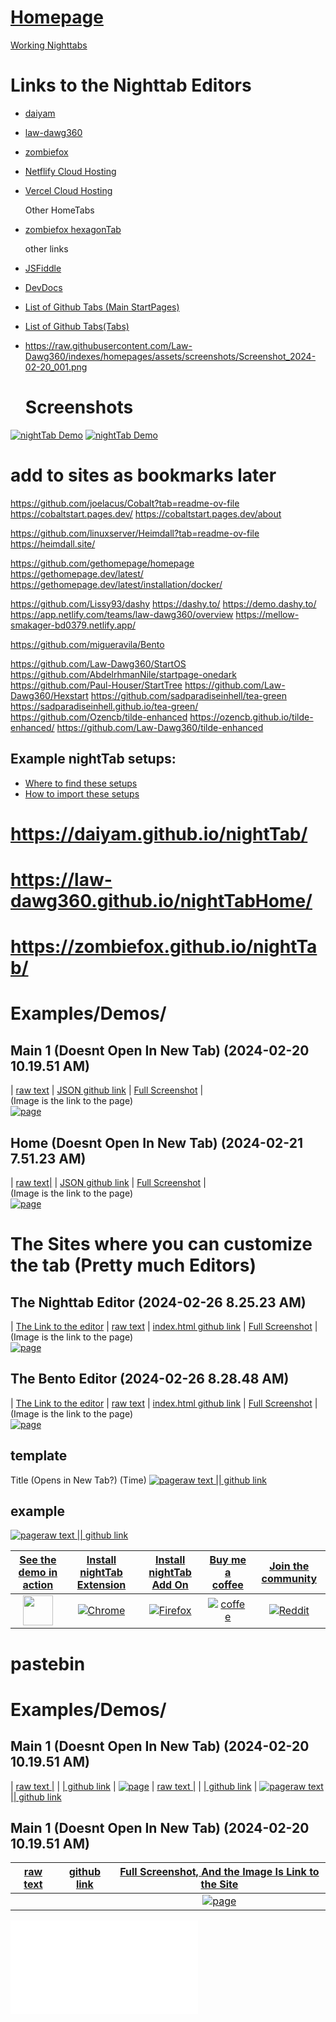 # [Homepage](Homepage)
[Working Nighttabs](58)

# Links to the Nighttab Editors

- [daiyam](https://daiyam.github.io/nightTab/)
- [law-dawg360](https://law-dawg360.github.io/nightTabHome/)
- [zombiefox](https://zombiefox.github.io/nightTab/)
- [Netflify Cloud Hosting](https://app.netlify.com/teams/law-dawg360/overview)
- [Vercel Cloud Hosting](https://vercel.com/new)

  Other HomeTabs
- [zombiefox hexagonTab](https://zombiefox.github.io/hexagonTab/)
  
  other links    
- [JSFiddle](https://jsfiddle.net/user/fiddles/all/)
- [DevDocs](https://devdocs.io/)
- [List of Github Tabs (Main StartPages)](https://github.com/stars/Law-Dawg360/lists/main-startpages)
- [List of Github Tabs(Tabs)](https://github.com/stars/Law-Dawg360/lists/tabs)
  
- https://raw.githubusercontent.com/Law-Dawg360/indexes/homepages/assets/screenshots/Screenshot_2024-02-20_001.png

  # Screenshots

[![nightTab Demo](asset/screenshot/screenshot-001.png)](https://zombiefox.github.io/nightTab/)
[![nightTab Demo](asset/screenshot/screenshot-002.png)](https://zombiefox.github.io/nightTab/)

# add to sites as bookmarks later
https://github.com/joelacus/Cobalt?tab=readme-ov-file
https://cobaltstart.pages.dev/
https://cobaltstart.pages.dev/about

https://github.com/linuxserver/Heimdall?tab=readme-ov-file
https://heimdall.site/

https://github.com/gethomepage/homepage
https://gethomepage.dev/latest/
https://gethomepage.dev/latest/installation/docker/

https://github.com/Lissy93/dashy
https://dashy.to/
https://demo.dashy.to/
https://app.netlify.com/teams/law-dawg360/overview
https://mellow-smakager-bd0379.netlify.app/

https://github.com/migueravila/Bento

https://github.com/Law-Dawg360/StartOS
https://github.com/AbdelrhmanNile/startpage-onedark
https://github.com/Paul-Houser/StartTree
https://github.com/Law-Dawg360/Hexstart
https://github.com/sadparadiseinhell/tea-green
https://sadparadiseinhell.github.io/tea-green/
https://github.com/Ozencb/tilde-enhanced
https://ozencb.github.io/tilde-enhanced/
https://github.com/Law-Dawg360/tilde-enhanced

## Example nightTab setups:

- [Where to find these setups](https://github.com/zombieFox/nightTab/tree/main/asset/screenshot)
- [How to import these setups](https://github.com/zombieFox/nightTab/wiki/Data-backup-and-restore#restore-data)
  
# https://daiyam.github.io/nightTab/
# https://law-dawg360.github.io/nightTabHome/
# https://zombiefox.github.io/nightTab/


# Examples/Demos/
## Main 1 (Doesnt Open In New Tab) (2024-02-20 10.19.51 AM)    
| [raw text](https://raw.githubusercontent.com/Law-Dawg360/indexes/homepages/assets/jsons/oldmain1.json) | [JSON github link](https://github.com/Law-Dawg360/indexes/blob/homepages/assets/jsons/oldmain1.json) | [Full Screenshot](https://github.com/Law-Dawg360/indexes/blob/homepages/assets/screenshots/Screenshot_2024-02-20_001.png) |    
(Image is the link to the page)    
[![page](assets/screenshots/Screenshot_2024-02-20_001.png)](https://law-dawg360.github.io/indexes/Main.html)
    
## Home (Doesnt Open In New Tab) (2024-02-21 7.51.23 AM)
| [raw text|](https://raw.githubusercontent.com/Law-Dawg360/indexes/homepages/assets/jsons/HomeMain1.json) | [JSON github link](https://github.com/Law-Dawg360/indexes/blob/homepages/assets/jsons/HomeMain1.json) | [Full Screenshot](https://github.com/Law-Dawg360/indexes/blob/homepages/assets/screenshots/Screenshot_2024-02-21_002.png) |    
(Image is the link to the page)    
[![page](assets/screenshots/Screenshot_2024-02-21_002.png)](https://law-dawg360.github.io/indexes/Home.html)    

# The Sites where you can customize the tab (Pretty much Editors)
## The Nighttab Editor (2024-02-26 8.25.23 AM)    
| [The Link to the editor](https://law-dawg360.github.io/indexes/packages/nighttab/1/index.html) | [raw text](https://raw.githubusercontent.com/Law-Dawg360/indexes/homepages/packages/nighttab/1/index.html) | [index.html github link](https://github.com/Law-Dawg360/indexes/blob/homepages/packages/nighttab/1/index.html) | [Full Screenshot](https://github.com/Law-Dawg360/indexes/blob/homepages/assets/screenshots/editors/Screenshot_2024-02-26_001.png) |    
(Image is the link to the page)    
[![page](assets/screenshots/editors/Screenshot_2024-02-26_001.png)](https://law-dawg360.github.io/indexes/Main.html)

## The Bento Editor (2024-02-26 8.28.48 AM)    
| [The Link to the editor](https://law-dawg360.github.io/indexes/packages/bento/index.html) | [raw text](https://raw.githubusercontent.com/Law-Dawg360/indexes/homepages/packages/bento/index.html) | [index.html github link](https://github.com/Law-Dawg360/indexes/blob/homepages/packages/bento/index.html) | [Full Screenshot](https://github.com/Law-Dawg360/indexes/blob/homepages/assets/screenshots/editors/Screenshot_2024-02-26_002.png) |    
(Image is the link to the page)    
[![page](assets/screenshots/editors/Screenshot_2024-02-26_002.png)](https://law-dawg360.github.io/indexes/Main.html)
    
## template
Title (Opens in New Tab?) (Time)
[![page](assets/screenshots/Screenshot)](https://law-dawg360.github.io/indexes/)[raw text   |](https://raw.githubusercontent.com/Law-Dawg360/indexes/)[|   github link](https://github.com/Law-Dawg360/indexes/)    
## example
[![page](assets/images/imagefileicon.png)](https://law-dawg360.github.io/indexes/Home.html)[raw text   |](https://raw.githubusercontent.com/Law-Dawg360/indexes/homepages/assets/jsons/HomeMain1.json)[|   github link](https://github.com/Law-Dawg360/indexes/blob/homepages/assets/jsons/HomeMain1.json)  

| [See the demo in action](https://zombiefox.github.io/nightTab/) | [Install nightTab Extension](https://chrome.google.com/webstore/detail/nighttab/hdpcadigjkbcpnlcpbcohpafiaefanki) | [Install nightTab Add On](https://addons.mozilla.org/en-GB/firefox/addon/nighttab/) | [Buy me a coffee](https://www.buymeacoffee.com/zombieFox/) | [Join the community](https://www.reddit.com/r/nighttab/) |
|:-------------:|:-------------:|:-------------:|:-------------:|:-------------:|
| [<img src="./src/icon/icon-48.png" width="48px" height="48px">](https://zombiefox.github.io/nightTab/) | [![Chrome](asset/logo/chrome-48.png)](https://chrome.google.com/webstore/detail/nighttab/hdpcadigjkbcpnlcpbcohpafiaefanki) | [![Firefox](asset/logo/firefox-48.png)](https://addons.mozilla.org/en-GB/firefox/addon/nighttab/) | [![coffee](asset/logo/bymeacoffee-48.png)](https://www.buymeacoffee.com/zombieFox/) | [![Reddit](asset/logo/reddit-48.png)](https://www.reddit.com/r/nighttab/) |

# pastebin
# Examples/Demos/
## Main 1 (Doesnt Open In New Tab) (2024-02-20 10.19.51 AM)
| [raw text   |](https://raw.githubusercontent.com/Law-Dawg360/indexes/homepages/assets/jsons/oldmain1.json) | [|   github link](https://github.com/Law-Dawg360/indexes/blob/homepages/assets/jsons/oldmain1.json) |
[![page](assets/screenshots/Screenshot_2024-02-20_001.png)](https://law-dawg360.github.io/indexes/Main.html)
| [raw text   |](https://raw.githubusercontent.com/Law-Dawg360/indexes/homepages/assets/jsons/oldmain1.json) | [|   github link](https://github.com/Law-Dawg360/indexes/blob/homepages/assets/jsons/oldmain1.json) |
[![page](assets/screenshots/Screenshot_2024-02-20_001.png)](https://law-dawg360.github.io/indexes/Main.html)[raw text   |](https://raw.githubusercontent.com/Law-Dawg360/indexes/homepages/assets/jsons/oldmain1.json)[|   github link](https://github.com/Law-Dawg360/indexes/blob/homepages/assets/jsons/oldmain1.json)    


## Main 1 (Doesnt Open In New Tab) (2024-02-20 10.19.51 AM)
| [raw text](https://raw.githubusercontent.com/Law-Dawg360/indexes/homepages/assets/jsons/oldmain1.json) | [github link](https://github.com/Law-Dawg360/indexes/blob/homepages/assets/jsons/oldmain1.json) | [Full Screenshot, And the Image Is Link to the Site](https://github.com/Law-Dawg360/indexes/blob/homepages/assets/screenshots/Screenshot_2024-02-20_001.png) |
|:-------------:|:-------------:|:-------------:|
|  |  | [![page](assets/screenshots/Screenshot_2024-02-20_001.png)](https://law-dawg360.github.io/indexes/Main.html) |

[![Model](descriptions/pages/nighttabEditor.md)](https://github.com/Law-Dawg360/indexes/blob/homepages/descriptions/pages/nighttabEditor.md)
